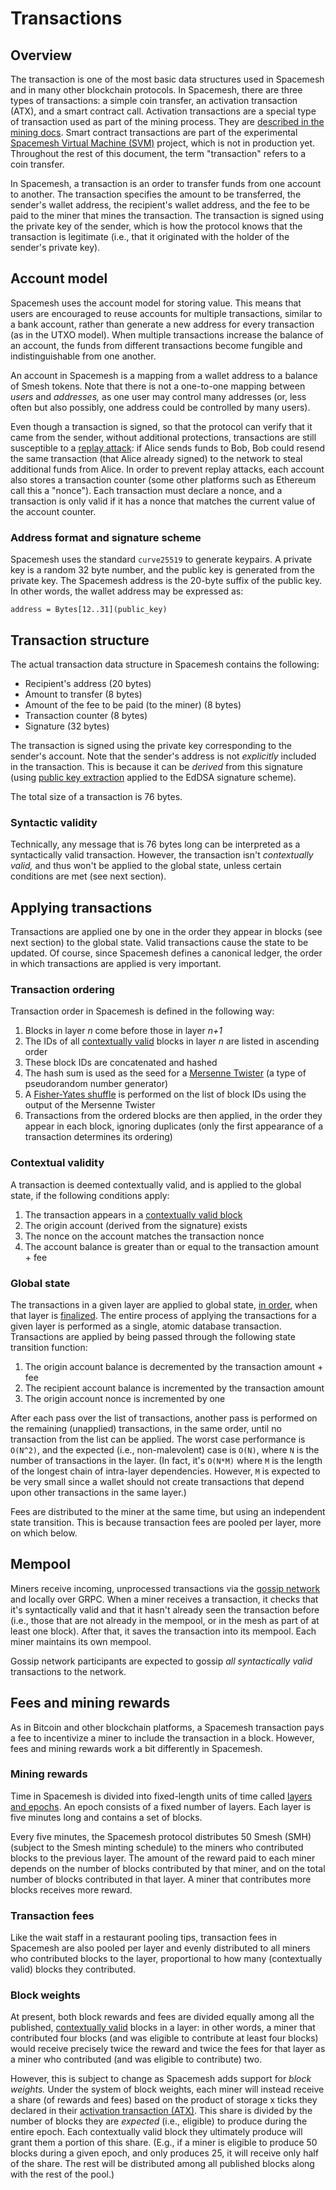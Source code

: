 # Transactions
## Overview

The transaction is one of the most basic data structures used in Spacemesh and in many other blockchain protocols. In Spacemesh, there are three types of transactions: a simple coin transfer, an activation transaction (ATX), and a smart contract call. Activation transactions are a special type of transaction used as part of the mining process. They are [described in the mining docs](../mining/05-atx.md). Smart contract transactions are part of the experimental [Spacemesh Virtual Machine (SVM)](https://github.com/spacemeshos/svm) project, which is not in production yet. Throughout the rest of this document, the term "transaction" refers to a coin transfer.

In Spacemesh, a transaction is an order to transfer funds from one account to another. The transaction specifies the amount to be transferred, the sender's wallet address, the recipient's wallet address, and the fee to be paid to the miner that mines the transaction. The transaction is signed using the private key of the sender, which is how the protocol knows that the transaction is legitimate (i.e., that it originated with the holder of the sender's private key).

## Account model

Spacemesh uses the account model for storing value. This means that users are encouraged to reuse accounts for multiple transactions, similar to a bank account, rather than generate a new address for every transaction (as in the UTXO model). When multiple transactions increase the balance of an account, the funds from different transactions become fungible and indistinguishable from one another.

An account in Spacemesh is a mapping from a wallet address to a balance of Smesh tokens. Note that there is not a one-to-one mapping between _users_ and _addresses,_ as one user may control many addresses (or, less often but also possibly, one address could be controlled by many users).

Even though a transaction is signed, so that the protocol can verify that it came from the sender, without additional protections, transactions are still susceptible to a [replay attack](https://en.wikipedia.org/wiki/Replay_attack): if Alice sends funds to Bob, Bob could resend the same transaction (that Alice already signed) to the network to steal additional funds from Alice. In order to prevent replay attacks, each account also stores a transaction counter (some other platforms such as Ethereum call this a "nonce"). Each transaction must declare a nonce, and a transaction is only valid if it has a nonce that matches the current value of the account counter.

### Address format and signature scheme

Spacemesh uses the standard `curve25519` to generate keypairs. A private key is a random 32 byte number, and the public key is generated from the private key. The Spacemesh address is the 20-byte suffix of the public key. In other words, the wallet address may be expressed as:

`address = Bytes[12..31](public_key)`

## Transaction structure

The actual transaction data structure in Spacemesh contains the following:

- Recipient's address (20 bytes)
- Amount to transfer (8 bytes)
- Amount of the fee to be paid (to the miner) (8 bytes)
- Transaction counter (8 bytes)
- Signature (32 bytes)

The transaction is signed using the private key corresponding to the sender's account. Note that the sender's address is not _explicitly_ included in the transaction. This is because it can be _derived_ from this signature (using [public key extraction](https://crypto.stackexchange.com/questions/18105/how-does-recovering-the-public-key-from-an-ecdsa-signature-work/18106) applied to the EdDSA signature scheme).

The total size of a transaction is 76 bytes.

### Syntactic validity

Technically, any message that is 76 bytes long can be interpreted as a syntactically valid transaction. However, the transaction isn't _contextually valid,_ and thus won't be applied to the global state, unless certain conditions are met (see next section).

## Applying transactions

Transactions are applied one by one in the order they appear in blocks (see next section) to the global state. Valid transactions cause the state to be updated. Of course, since Spacemesh defines a canonical ledger, the order in which transactions are applied is very important.

<a name="ordering"></a>
### Transaction ordering

Transaction order in Spacemesh is defined in the following way:

1. Blocks in layer _n_ come before those in layer _n+1_
1. The IDs of all [contextually valid](../consensus/01-overview.md#validity) blocks in layer _n_ are listed in ascending order
1. These block IDs are concatenated and hashed
1. The hash sum is used as the seed for a [Mersenne Twister](https://en.wikipedia.org/wiki/Mersenne_Twister) (a type of pseudorandom number generator)
1. A [Fisher-Yates shuffle](https://en.wikipedia.org/wiki/Fisher%E2%80%93Yates_shuffle) is performed on the list of block IDs using the output of the Mersenne Twister
1. Transactions from the ordered blocks are then applied, in the order they appear in each block, ignoring duplicates (only the first appearance of a transaction determines its ordering)

### Contextual validity

A transaction is deemed contextually valid, and is applied to the global state, if the following conditions apply:

1. The transaction appears in a [contextually valid block](../consensus/01-overview.md#block-validity-in-spacemesh)
1. The origin account (derived from the signature) exists
1. The nonce on the account matches the transaction nonce
1. The account balance is greater than or equal to the transaction amount + fee

### Global state

The transactions in a given layer are applied to global state, [in order](#ordering), when that layer is [finalized](../consensus/01-overview.md). The entire process of applying the transactions for a given layer is performed as a single, atomic database transaction. Transactions are applied by being passed through the following state transition function:

1. The origin account balance is decremented by the transaction amount + fee
1. The recipient account balance is incremented by the transaction amount
1. The origin account nonce is incremented by one

After each pass over the list of transactions, another pass is performed on the remaining (unapplied) transactions, in the same order, until no transaction from the list can be applied. The worst case performance is `O(N^2)`, and the expected (i.e., non-malevolent) case is `O(N)`, where `N` is the number of transactions in the layer. (In fact, it's `O(N*M)` where `M` is the length of the longest chain of intra-layer dependencies. However, `M` is expected to be very small since a wallet should not create transactions that depend upon other transactions in the same layer.)

Fees are distributed to the miner at the same time, but using an independent state transition. This is because transaction fees are pooled per layer, more on which below.


## Mempool

Miners receive incoming, unprocessed transactions via the [gossip network](../p2p/01-overview.md) and locally over GRPC. When a miner receives a transaction, it checks that it's syntactically valid and that it hasn't already seen the transaction before (i.e., those that are not already in the mempool, or in the mesh as part of at least one block). After that, it saves the transaction into its mempool. Each miner maintains its own mempool.

Gossip network participants are expected to gossip _all syntactically valid_ transactions to the network.

## Fees and mining rewards

As in Bitcoin and other blockchain platforms, a Spacemesh transaction pays a fee to incentivize a miner to include the transaction in a block. However, fees and mining rewards work a bit differently in Spacemesh.

### Mining rewards

Time in Spacemesh is divided into fixed-length units of time called [layers and epochs](../README.md#spacemesh-basics). An epoch consists of a fixed number of layers. Each layer is five minutes long and contains a set of blocks.

Every five minutes, the Spacemesh protocol distributes 50 Smesh (SMH) (subject to the Smesh minting schedule) to the miners who contributed blocks to the previous layer. The amount of the reward paid to each miner depends on the number of blocks contributed by that miner, and on the total number of blocks contributed in that layer. A miner that contributes more blocks receives more reward.

### Transaction fees

Like the wait staff in a restaurant pooling tips, transaction fees in Spacemesh are also pooled per layer and evenly distributed to all miners who contributed blocks to the layer, proportional to how many (contextually valid) blocks they contributed.

### Block weights

At present, both block rewards and fees are divided equally among all the published, [contextually valid](../consensus/01-overview.md) blocks in a layer: in other words, a miner that contributed four blocks (and was eligible to contribute at least four blocks) would receive precisely twice the reward and twice the fees for that layer as a miner who contributed (and was eligible to contribute) two.

However, this is subject to change as Spacemesh adds support for _block weights._ Under the system of block weights, each miner will instead receive a share (of rewards and fees) based on the product of storage x ticks they declared in their [activation transaction (ATX)](../mining/05-atx.md). This share is divided by the number of blocks they are _expected_ (i.e., eligible) to produce during the entire epoch. Each contextually valid block they ultimately produce will grant them a portion of this share. (E.g., if a miner is eligible to produce 50 blocks during a given epoch, and only produces 25, it will receive only half of the share. The rest will be distributed among all published blocks along with the rest of the pool.)
